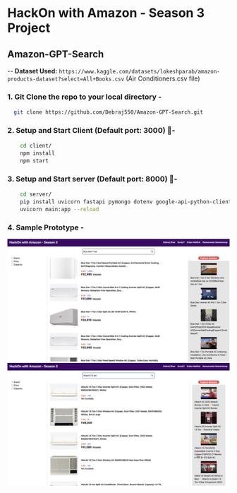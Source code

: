 # HackOn with Amazon - Season 3 Project

## Amazon-GPT-Search

-- **Dataset Used:** `https://www.kaggle.com/datasets/lokeshparab/amazon-products-dataset?select=All+Books.csv` (Air Conditioners.csv file)

### 1. Git Clone the repo to your local directory -

```bash
  git clone https://github.com/Debraj550/Amazon-GPT-Search.git
```

### 2. Setup and Start Client (Default port: 3000) 🚀-

```bash
    cd client/
    npm install
    npm start
```

### 3. Setup and Start server (Default port: 8000) 🚀-

```bash
    cd server/
    pip install uvicorn fastapi pymongo dotenv google-api-python-client openai
    uvicorn main:app --reload
```

### 4. Sample Prototype -

![Alt text](ss1.png)
![Alt text](ss2.png)
